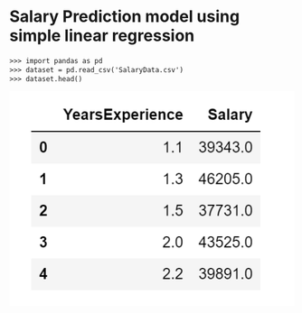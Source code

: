 # Salary Prediction model using simple linear regression
```
>>> import pandas as pd
>>> dataset = pd.read_csv('SalaryData.csv')
>>> dataset.head()
```
![](https://github.com/Aman9026/100DaysOfMachineLearning/blob/master/Data/Images/datasetex.png)
